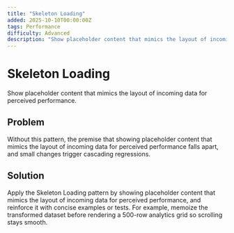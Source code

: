 ```yaml
---
title: "Skeleton Loading"
added: 2025-10-10T00:00:00Z
tags: Performance
difficulty: Advanced
description: "Show placeholder content that mimics the layout of incoming data for perceived performance."
---
```

# Skeleton Loading

Show placeholder content that mimics the layout of incoming data for perceived performance.

## Problem

Without this pattern, the premise that showing placeholder content that mimics the layout of incoming data for perceived performance falls apart, and small changes trigger cascading regressions.

## Solution

Apply the Skeleton Loading pattern by showing placeholder content that mimics the layout of incoming data for perceived performance, and reinforce it with concise examples or tests. For example, memoize the transformed dataset before rendering a 500-row analytics grid so scrolling stays smooth.
